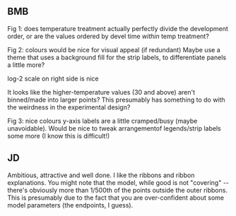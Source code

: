## BMB

Fig 1: does temperature treatment actually perfectly divide the development order, or are the values ordered by devel time *within* temp treatment?

Fig 2: colours would be nice for visual appeal (if redundant)
Maybe use a theme that uses a background fill for the strip labels, to differentiate panels a little more?

log-2 scale on right side is nice

It looks like the higher-temperature values (30 and above) aren't binned/made into larger points?  This presumably has something to do with the weirdness in the experimental design?

Fig 3: nice colours
y-axis labels are a little cramped/busy (maybe unavoidable).
Would be nice to tweak arrangementof legends/strip labels some more (I know this is difficult!)

## JD

Ambitious, attractive and well done. I like the ribbons and ribbon explanations. You might note that the model, while good is not "covering" -- there's obviously more than 1/500th of the points outside the outer ribbons. This is presumably due to the fact that you are over-confident about some model parameters (the endpoints, I guess).
